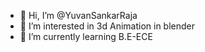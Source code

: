- 👋 Hi, I’m @YuvanSankarRaja
- 👀 I’m interested in 3d Animation in blender
- 🌱 I’m currently learning B.E-ECE
  
